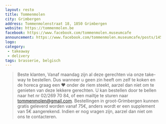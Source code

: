 ```yaml
---
layout: resto
title: Tommenmolen
city: Grimbergen
address: Tommenmolenstraat 18, 1850 Grimbergen
website: https://tommenmolen.be
facebook: https://www.facebook.com/tommenmolen.museumcafe
announcement: https://www.facebook.com/tommenmolen.museumcafe/posts/1459205350951129
logo: 
category: 
 - takeaway 
 - delivery
tags: brasserie, belgisch
---
```


> Beste klanten,
> Vanaf maandag zijn al deze gerechten via onze take-way te bestellen. Dus wanneer u geen zin heeft om zelf te koken en de horeca graag een ❤️ onder de riem steekt, aarzel dan niet om te genieten van deze lekkere gerechten. U kan bestellen door te bellen naar het nr 02/269 70 84, of een mailtje te sturen naar tommenmolen@gmail.com.
Bestellingen in groot-Grimbergen kunnen gratis geleverd worden vanaf 75€, anders wordt er een supplement van 5€ aangerekend. Indien er nog vragen zijn, aarzel dan niet om ons te contacteren.
